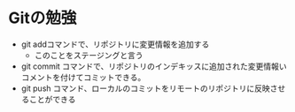 # Gitの勉強
- git addコマンドで、リポジトリに変更情報を追加する
    - このことをステージングと言う
- git commit コマンドで、リポジトリのインデキッスに追加された変更情報いコメントを付けてコミットできる。
- git push コマンド、ローカルのコミットをリモートのリポジトリに反映させることができる
